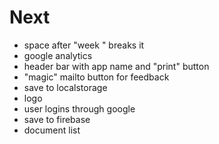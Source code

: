 # Next

* space after "week " breaks it
* google analytics
* header bar with app name and "print" button
* "magic" mailto button for feedback
* save to localstorage
* logo
* user logins through google
* save to firebase
* document list
